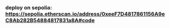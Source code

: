 ### deploy on sepolia: https://sepolia.etherscan.io/address/0xeeF7D4817861156A9eC8Ab282B54884817831a8A#code
